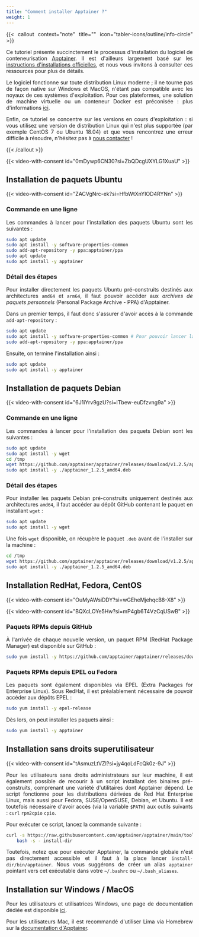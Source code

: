```yaml
---
title: "Comment installer Apptainer ?"
weight: 1
---
```


<div align="justify">

{{< callout context="note" title="" icon="tabler-icons/outline/info-circle" >}}

Ce tutoriel présente succinctement le processus d'installation du logiciel de conteneurisation [Apptainer](https://apptainer.org/). Il est d'ailleurs largement basé sur les [instructions d'installations officielles](https://apptainer.org/docs/admin/1.2/installation.html#install-from-pre-built-packages), et nous vous invitons à consulter ces ressources pour plus de détails.

Le logiciel fonctionne sur toute distribution Linux moderne ; il ne tourne pas de façon native sur Windows et MacOS, n'étant pas compatible avec les noyaux de ces systèmes d'exploitation. Pour ces plateformes, une solution de machine virtuelle ou un conteneur Docker est préconisée : plus d'informations [ici](https://apptainer.org/docs/admin/1.2/installation.html#installation-on-windows-or-mac).

Enfin, ce tutoriel se concentre sur les versions en cours d'exploitation : si vous utilisez une version de distribution Linux qui n'est plus supportée (par exemple CentOS 7 ou Ubuntu 18.04) et que vous rencontrez une erreur difficile à résoudre, n'hésitez pas à [nous contacter](/documentation/use/ask-help) !

{{< /callout >}}

<!-- <iframe class="tuto-video" src="https://www.youtube-nocookie.com/embed/0mDywp6CN30?si=ZbQDcgUXYLG1XuaU&cc_lang_pref=fr&cc_load_policy=1" title="YouTube video player" frameborder="0" allow="accelerometer; autoplay; clipboard-write; encrypted-media; gyroscope; picture-in-picture; web-share" referrerpolicy="strict-origin-when-cross-origin" allowfullscreen></iframe> -->

{{< video-with-consent id="0mDywp6CN30?si=ZbQDcgUXYLG1XuaU" >}}

## Installation de paquets Ubuntu

<!-- <iframe class="tuto-video" src="https://www.youtube-nocookie.com/embed/ZACVgNrc-ek?si=HfbWtXnYIOD4RYNn&cc_lang_pref=fr&cc_load_policy=1" title="YouTube video player" frameborder="0" allow="accelerometer; autoplay; clipboard-write; encrypted-media; gyroscope; picture-in-picture; web-share" referrerpolicy="strict-origin-when-cross-origin" allowfullscreen></iframe> -->

{{< video-with-consent id="ZACVgNrc-ek?si=HfbWtXnYIOD4RYNn" >}}

### Commande en une ligne

Les commandes à lancer pour l'installation des paquets Ubuntu sont les suivantes :

```bash
sudo apt update
sudo apt install -y software-properties-common
sudo add-apt-repository -y ppa:apptainer/ppa
sudo apt update
sudo apt install -y apptainer
```

### Détail des étapes

Pour installer directement les paquets Ubuntu pré-construits destinés aux architectures `amd64` et `arm64`, il faut pouvoir accéder aux _archives de paquets personnels_ (Personal Package Archive - PPA) d'Apptainer.

Dans un premier temps, il faut donc s'assurer d'avoir accès à la commande `add-apt-repository` :

```bash
sudo apt update
sudo apt install -y software-properties-common # Pour pouvoir lancer la commande de la ligne suivante
sudo add-apt-repository -y ppa:apptainer/ppa
```

Ensuite, on termine l'installation ainsi :

```bash
sudo apt update
sudo apt install -y apptainer
```

## Installation de paquets Debian

<!-- <iframe class="tuto-video" src="https://www.youtube-nocookie.com/embed/6J1iYrv9gzU?si=ITbew-euDfzvng9a&cc_lang_pref=fr&cc_load_policy=1" title="YouTube video player" frameborder="0" allow="accelerometer; autoplay; clipboard-write; encrypted-media; gyroscope; picture-in-picture; web-share" referrerpolicy="strict-origin-when-cross-origin" allowfullscreen></iframe> -->

{{< video-with-consent id="6J1iYrv9gzU?si=ITbew-euDfzvng9a" >}}

### Commande en une ligne

Les commandes à lancer pour l'installation des paquets Debian sont les suivantes :

```bash
sudo apt update
sudo apt install -y wget
cd /tmp
wget https://github.com/apptainer/apptainer/releases/download/v1.2.5/apptainer_1.2.5_amd64.deb
sudo apt install -y ./apptainer_1.2.5_amd64.deb
```

### Détail des étapes

Pour installer les paquets Debian pré-construits uniquement destinés aux architectures `amd64`, il faut accéder au dépôt GitHub contenant le paquet en installant `wget` :

```bash
sudo apt update
sudo apt install -y wget
```

Une fois `wget` disponible, on récupère le paquet `.deb` avant de l'installer sur la machine :

```bash
cd /tmp
wget https://github.com/apptainer/apptainer/releases/download/v1.2.5/apptainer_1.2.5_amd64.deb
sudo apt install -y ./apptainer_1.2.5_amd64.deb
```

## Installation RedHat, Fedora, CentOS

<!-- <iframe class="tuto-video" src="https://www.youtube-nocookie.com/embed/OuMyAWsiDDY?si=wGEheMjehqcB8-X8&cc_lang_pref=fr&cc_load_policy=1" title="YouTube video player" frameborder="0" allow="accelerometer; autoplay; clipboard-write; encrypted-media; gyroscope; picture-in-picture; web-share" referrerpolicy="strict-origin-when-cross-origin" allowfullscreen></iframe> -->

{{< video-with-consent id="OuMyAWsiDDY?si=wGEheMjehqcB8-X8" >}}

<!-- <iframe class="tuto-video" src="https://www.youtube-nocookie.com/embed/BQXcLOYe5Hw?si=mP4gb6T4VzCqUSwB&cc_lang_pref=fr&cc_load_policy=1" title="YouTube video player" frameborder="0" allow="accelerometer; autoplay; clipboard-write; encrypted-media; gyroscope; picture-in-picture; web-share" referrerpolicy="strict-origin-when-cross-origin" allowfullscreen></iframe> -->

{{< video-with-consent id="BQXcLOYe5Hw?si=mP4gb6T4VzCqUSwB" >}}

### Paquets RPMs depuis GitHub

À l'arrivée de chaque nouvelle version, un paquet RPM (RedHat Package Manager) est disponible sur GitHub :

```bash
sudo yum install -y https://github.com/apptainer/apptainer/releases/download/v1.2.5/apptainer-1.2.5-1.x86_64.rpm
```

### Paquets RPMs depuis EPEL ou Fedora

Les paquets sont également disponibles via EPEL (Extra Packages for Enterprise Linux).
Sous RedHat, il est préalablement nécessaire de pouvoir accéder aux dépôts EPEL :

```bash
sudo yum install -y epel-release
```

Dès lors, on peut installer les paquets ainsi :

```bash
sudo yum install -y apptainer
```

## Installation sans droits superutilisateur

<!-- <iframe class="tuto-video" src="https://www.youtube-nocookie.com/embed/tAsmuzLtVZI?si=jy4qoLdFcQk0z-9J&cc_lang_pref=fr&cc_load_policy=1" title="YouTube video player" frameborder="0" allow="accelerometer; autoplay; clipboard-write; encrypted-media; gyroscope; picture-in-picture; web-share" referrerpolicy="strict-origin-when-cross-origin" allowfullscreen></iframe> -->

{{< video-with-consent id="tAsmuzLtVZI?si=jy4qoLdFcQk0z-9J" >}}

Pour les utilisateurs sans droits administrateurs sur leur machine, il est également possible de recourir à un script installant des binaires pré-construits, comprenant une variété d'utilitaires dont Apptainer dépend. Le script fonctionne pour les distributions dérivées de Red Hat Enterprise Linux, mais aussi pour Fedora, SUSE/OpenSUSE, Debian, et Ubuntu. Il est toutefois nécessaire d'avoir accès (via la variable `$PATH`) aux outils suivants : `curl` `rpm2cpio` `cpio`.

Pour exécuter ce script, lancez la commande suivante :

```bash
curl -s https://raw.githubusercontent.com/apptainer/apptainer/main/tools/install-unprivileged.sh | \
    bash -s - install-dir
```

Toutefois, notez que pour exécuter Apptainer, la commande globale n'est pas directement accessible et il faut à la place lancer `install-dir/bin/apptainer`. Nous vous suggérons de créer un alias `apptainer` pointant vers cet exécutable dans votre `~/.bashrc` ou `~/.bash_aliases`.

## Installation sur Windows / MacOS

Pour les utilisateurs et utilisatrices Windows, une page de documentation dédiée est disponible [ici](/documentation/install/apptainer-windows).

Pour les utilisateurs Mac, il est recommandé d'utiliser Lima via Homebrew sur la [documentation d'Apptainer](https://apptainer.org/docs/admin/main/installation.html#mac).

</div>
